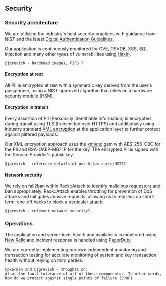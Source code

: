 ## Security

### Security architecture

We are utilizing the industry's best security practices with guidance from NIST and the latest [Digital Authentication Guidelines](https://pages.nist.gov/800-63-3/sp800-63-3.html). 

Our application is continuously monitored for CVE, OSVDB, XSS, SQL injection and many other types of vulnerabilities using [Hakiri](https://hakiri.io).

```
@jgrevich - hardened images, FIPS ? 
```


#### Encryption at rest

All PII is encrypted at rest with a symmetric key derived from the user's passphrase, using a NIST-approved
algorithm that relies on a hardware security module (HSM).

#### Encryption in transit

Every assertion of PII (Personally Identifiable Information) is encrypted during transit using TLS (transmitted over HTTPS) and additionally using industry standard [XML encryption](https://www.w3.org/TR/2002/REC-xmlenc-core-20021210/Overview.html) at the application layer to further protect against pilfered payloads. 

Our XML encryption approach uses the [xmlenc](https://github.com/digidentity/xmlenc) gem with
AES-256-CBC for the PII and RSA-OAEP-MGF1P for the key. The encrypted PII is signed with the Service Provider's
public key.

```
@jgrevich - reference details of our https certs/HSTS? 
```


#### Network security

We rely on [fail2ban](http://www.fail2ban.org/wiki/index.php/Main_Page) within [Rack::Attack](https://github.com/kickstarter/rack-attack) to identify malicious requestors and ban appropriately. Rack::Attack enables throttling for prevention of DoS attacks and mitigates abusive requests, allowing us to rely less on short-term, one-off hacks to block a particular attack.

```
@jgrevich - relevant network security? 
```


### Operations

The application and server-level health and availability is monitored using [New Relic](https://newrelic.com) and incident response is handled using [PagerDuty](https://pagerduty.com). 

We are currently implementing our own independent monitoring and transaction testing for accurate monitoring of system and key transaction health without relying on third parties.

```
@pkarman and @jgrevich - thoughts on:
Also, the fault tolerance of all of these components.  In other words, 
how do we protect against single points of failure (SPOF)
```


